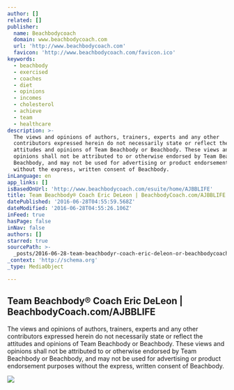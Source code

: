 ```yaml
---
author: []
related: []
publisher:
  name: Beachbodycoach
  domain: www.beachbodycoach.com
  url: 'http://www.beachbodycoach.com'
  favicon: 'http://www.beachbodycoach.com/favicon.ico'
keywords:
  - beachbody
  - exercised
  - coaches
  - diet
  - opinions
  - incomes
  - cholesterol
  - achieve
  - team
  - healthcare
description: >-
  The views and opinions of authors, trainers, experts and any other
  contributors expressed herein do not necessarily state or reflect the
  attitudes and opinions of Team Beachbody or Beachbody. These views and
  opinions shall not be attributed to or otherwise endorsed by Team Beachbody or
  Beachbody, and may not be used for advertising or product endorsement purposes
  without the express, written consent of Beachbody.
inLanguage: en
app_links: []
isBasedOnUrl: 'http://www.beachbodycoach.com/esuite/home/AJBBLIFE'
title: Team Beachbody® Coach Eric DeLeon | BeachbodyCoach.com/AJBBLIFE
datePublished: '2016-06-28T04:55:59.568Z'
dateModified: '2016-06-28T04:55:26.106Z'
inFeed: true
hasPage: false
inNav: false
authors: []
starred: true
sourcePath: >-
  _posts/2016-06-28-team-beachbodyr-coach-eric-deleon-or-beachbodycoachcomajbbl.md
_context: 'http://schema.org'
_type: MediaObject

---
```

<article style=""><h1>Team Beachbody® Coach Eric DeLeon | BeachbodyCoach.com/AJBBLIFE</h1><p>The views and opinions of authors, trainers, experts and any other contributors expressed herein do not necessarily state or reflect the attitudes and opinions of Team Beachbody or Beachbody. These views and opinions shall not be attributed to or otherwise endorsed by Team Beachbody or Beachbody, and may not be used for advertising or product endorsement purposes without the express, written consent of Beachbody.</p><img src="http://www.beachbodycoach.com/esuite/pages/template2/images/alt_slideshow.jpg" /></article>